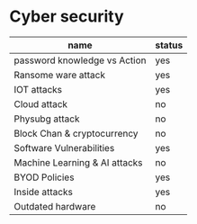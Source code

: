 # Cyber security
name | status
---| ----
password knowledge vs Action  | yes 
Ransome ware attack  | yes
IOT attacks     | yes 
Cloud attack  | no
Physubg attack | no 
Block Chan & cryptocurrency | no 
Software Vulnerabilities | yes
Machine Learning & AI attacks | no
BYOD Policies  | yes
Inside attacks | yes
Outdated hardware | no 
